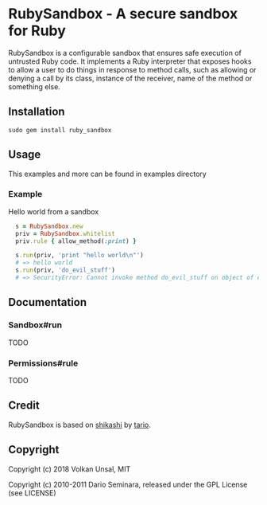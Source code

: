 # RubySandbox - A secure sandbox for Ruby

RubySandbox is a configurable sandbox that ensures safe execution of untrusted Ruby code. It implements a Ruby interpreter that exposes hooks to allow a user to do things in response to method calls, such as allowing or denying a call by its class, instance of the receiver, name of the method or something else.

## Installation

```
sudo gem install ruby_sandbox
```

## Usage

This examples and more can be found in examples directory

### Example

Hello world from a sandbox

```ruby
  s = RubySandbox.new
  priv = RubySandbox.whitelist
  priv.rule { allow_method(:print) }

  s.run(priv, 'print "hello world\n"')
  # => hello world
  s.run(priv, 'do_evil_stuff')
  # => SecurityError: Cannot invoke method do_evil_stuff on object of class Object
```

## Documentation

### Sandbox#run

TODO

### Permissions#rule

TODO

## Credit

RubySandbox is based on [shikashi](http://.github.com/tario) by [tario](http://.github.com/tario).

## Copyright

Copyright (c) 2018 Volkan Unsal, MIT

Copyright (c) 2010-2011 Dario Seminara, released under the GPL License (see LICENSE)
